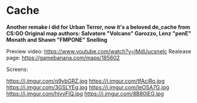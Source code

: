 # Cache

**Another remake i did for Urban Terror, now it's a beloved de_cache from CS:GO
Original map authors: Salvatore "Volcano" Garozzo, Lenz "penE" Monath and Shawn "FMPONE" Snelling**

Preview video: https://www.youtube.com/watch?v=IMdUucsneIc
Realease page: https://gamebanana.com/maps/185602

Screens:

https://i.imgur.com/q9ybGRZ.jpg
https://i.imgur.com/tfAciRo.jpg
https://i.imgur.com/3GSLYEg.jpg
https://i.imgur.com/leOSA7G.jpg
https://i.imgur.com/hlvvFIQ.jpg
https://i.imgur.com/8B80lEG.jpg
